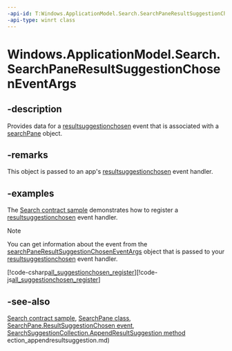 ```yaml
---
-api-id: T:Windows.ApplicationModel.Search.SearchPaneResultSuggestionChosenEventArgs
-api-type: winrt class
---
```


<!-- Class syntax.
public class SearchPaneResultSuggestionChosenEventArgs : Windows.ApplicationModel.Search.ISearchPaneResultSuggestionChosenEventArgs
-->

# Windows.ApplicationModel.Search.SearchPaneResultSuggestionChosenEventArgs

## -description
Provides data for a [resultsuggestionchosen](searchpane_resultsuggestionchosen.md) event that is associated with a [searchPane](searchpane.md) object.

## -remarks
This object is passed to an app's [resultsuggestionchosen](searchpane_resultsuggestionchosen.md) event handler.

## -examples
The [Search contract sample](http://go.microsoft.com/fwlink/p/?linkid=234892) demonstrates how to register a [resultsuggestionchosen](searchpane_resultsuggestionchosen.md) event handler.

> [!NOTE]
> You can get information about the event from the [searchPaneResultSuggestionChosenEventArgs](searchpaneresultsuggestionchoseneventargs.md) object that is passed to your [resultsuggestionchosen](searchpane_resultsuggestionchosen.md) event handler.



[!code-csharp[all_suggestionchosen_register](../windows.applicationmodel.search/code/SearchContract/CS/Scenario6.xaml.cs#Snippetall_suggestionchosen_register)][!code-js[all_suggestionchosen_register](../windows.applicationmodel.search/code/SearchContract/js/js/scenario6.js#Snippetall_suggestionchosen_register)]

## -see-also
[Search contract sample](http://go.microsoft.com/fwlink/p/?linkid=234892), [SearchPane class](searchpane.md), [SearchPane.ResultSuggestionChosen event](searchpane_resultsuggestionchosen.md), [SearchSuggestionCollection.AppendResultSuggestion method](searchsuggestioncollection_appendresultsuggestion.md)
ection_appendresultsuggestion.md)
